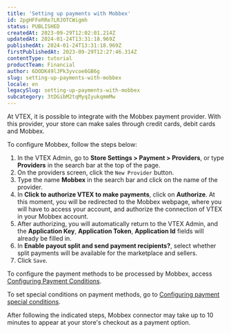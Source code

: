 ```yaml
---
title: 'Setting up payments with Mobbex'
id: 2pgHFFeRRe7LRJOTCWigmh
status: PUBLISHED
createdAt: 2023-09-29T12:02:01.214Z
updatedAt: 2024-01-24T13:31:18.969Z
publishedAt: 2024-01-24T13:31:18.969Z
firstPublishedAt: 2023-09-29T12:27:46.314Z
contentType: tutorial
productTeam: Financial
author: 6DODK49lJPk3yvcoe6GB6g
slug: setting-up-payments-with-mobbex
locale: en
legacySlug: setting-up-payments-with-mobbex
subcategory: 3tDGibM2tqMyqIyukqmmMw
---
```


At VTEX, it is possible to integrate with the Mobbex payment provider. With this provider, your store can make sales through credit cards, debit cards and Mobbex.

To configure Mobbex, follow the steps below:

1. In the VTEX Admin, go to __Store Settings > Payment > Providers__, or type __Providers__ in the search bar at the top of the page.
2. On the providers screen, click the `New Provider` button.
3. Type the name __Mobbex__ in the search bar and click on the name of the provider.
4. In __Click to authorize VTEX to make payments__, click on __Authorize__. At this moment, you will be redirected to the Mobbex webpage, where you will have to access your account, and authorize the connection of VTEX in your Mobbex account.
5. After authorizing, you will automatically return to the VTEX Admin, and the __Application Key__, __Application Token__, __Application Id__ fields will already be filled in.
6. In __Enable payout split and send payment recipients?__, select whether split payments will be available for the marketplace and sellers.
7. Click `Save`.

To configure the payment methods to be processed by Mobbex, access [Configuring Payment Conditions](https://help.vtex.com/en/tutorial/how-to-configure-payment-conditions--tutorials_455#).

To set special conditions on payment methods, go to [Configuring payment special conditions](https://help.vtex.com/en/tutorial/special-conditions--tutorials_456#).

After following the indicated steps, Mobbex connector may take up to 10 minutes to appear at your store's checkout as a payment option.
